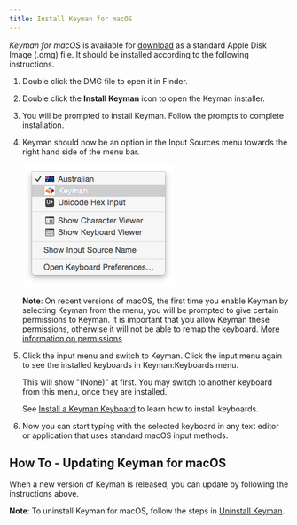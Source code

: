 ```yaml
---
title: Install Keyman for macOS
---
```


*Keyman for macOS* is available for [download](https://keyman.com/mac/download) as a standard
Apple Disk Image (.dmg) file. It should be installed according to the following instructions.

1. Double click the DMG file to open it in Finder.
2. Double click the **Install Keyman** icon to open the Keyman installer.
3. You will be prompted to install Keyman. Follow the prompts to complete installation.

4. Keyman should now be an option in the Input Sources menu towards the right hand
   side of the menu bar.

   ![Input Sources menu](../images/input_menu.png)

   **Note**: On recent versions of macOS, the first time you enable Keyman by selecting Keyman
   from the menu, you will be prompted to give certain permissions to Keyman. It is
   important that you allow Keyman these permissions, otherwise it will not be able
   to remap the keyboard. [More information on permissions](../help/configure-security)

4. Click the input menu and switch to Keyman. Click the input menu again to see the
   installed keyboards in Keyman:Keyboards menu.

   This will show "(None)" at first. You may switch to another keyboard from this menu,
   once they are installed.

   See [Install a Keyman Keyboard](install-keyboard) to learn how to install keyboards.

5. Now you can start typing with the selected keyboard in any text editor or
   application that uses standard macOS input methods.

## How To - Updating Keyman for macOS

When a new version of Keyman is released, you can update by following the instructions
above.

**Note**: To uninstall Keyman for macOS, follow the steps in [Uninstall Keyman](../help/uninstall-keyman).
